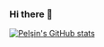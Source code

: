 ### Hi there 👋

[![Pelşin's GitHub stats](https://github-readme-stats.vercel.app/api?username=pelsinkaplan)](https://github.com/pelsinkaplan/github-readme-stats)

<!--
**pelsinkaplan/pelsinkaplan** is a ✨ _special_ ✨ repository because its `README.md` (this file) appears on your GitHub profile.

Here are some ideas to get you started:

- 🔭 I’m currently working on ...
- 🌱 I’m currently learning ...
- 👯 I’m looking to collaborate on ...
- 🤔 I’m looking for help with ...
- 💬 Ask me about ...
- 📫 How to reach me: ...
- 😄 Pronouns: ...
- ⚡ Fun fact: ...
-->

